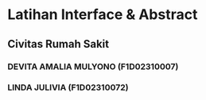 # Latihan Interface & Abstract 
## Civitas Rumah Sakit


### DEVITA AMALIA MULYONO (F1D02310007)
### LINDA JULIVIA (F1D02310072)